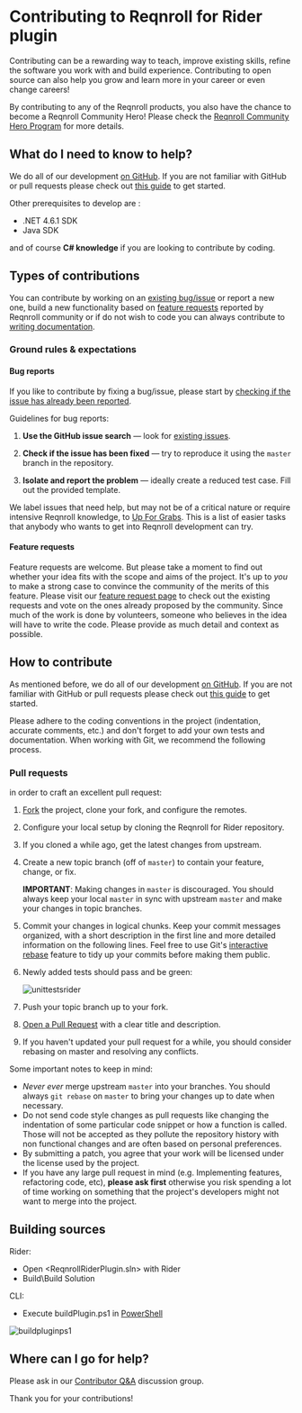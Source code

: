 # Contributing to Reqnroll for Rider plugin

Contributing can be a rewarding way to teach, improve existing skills, refine the software you work with and build experience. Contributing to open source can also help you grow and learn more in your career or even change careers!

By contributing to any of the Reqnroll products, you also have the chance to become a Reqnroll Community Hero! Please check the [Reqnroll Community Hero Program](https://reqnroll.net/community/community-hero-program/) for more details.

## What do I need to know to help?

We do all of our development [on GitHub](https://github.com/reqnroll/Reqnroll.Rider). If you are not familiar with GitHub or pull requests please check out [this guide](https://guides.github.com/activities/hello-world/) to get started.

Other prerequisites to develop are :

- .NET 4.6.1 SDK
- Java SDK

and of course **C# knowledge** if you are looking to contribute by coding.

## Types of contributions

You can contribute by working on an  [existing bug/issue](https://github.com/reqnroll/Reqnroll.Rider/search?type=Issues) or report a new one, build a new functionality based on [feature requests](https://support.reqnroll.net/hc/en-us/community/topics/360000519178-Feature-Requests) reported by Reqnroll community or if do not wish to code you can always contribute to [writing documentation](https://github.com/reqnroll/Reqnroll/blob/master/CONTRIBUTING.md#building-documentation).

### Ground rules & expectations

#### Bug reports

If you like to contribute by fixing a bug/issue, please start by [checking if the issue has already been reported](https://github.com/reqnroll/Reqnroll.Rider/search?type=Issues).

Guidelines for bug reports:

1. **Use the GitHub issue search** — look for [existing issues](https://github.com/reqnroll/Reqnroll.Rider/search?type=Issues).

2. **Check if the issue has been fixed** &mdash; try to reproduce it using the
   `master` branch in the repository.

3. **Isolate and report the problem** &mdash; ideally create a reduced test
   case. Fill out the provided template.

We label issues that need help, but may not be of a critical nature or require intensive Reqnroll knowledge, to [Up For Grabs](https://github.com/reqnroll/Reqnroll.Rider/labels/up-for-grabs). This is a list of easier tasks that anybody who wants to get into Reqnroll development can try.

#### Feature requests

Feature requests are welcome. But please take a moment to find out whether your idea fits with the scope and aims of the project. It's up to *you*
to make a strong case to convince the community of the merits of this feature. Please visit our [feature request page](https://support.reqnroll.net/hc/en-us/community/topics/360000519178-Feature-Requests) to check out the existing requests and vote on the ones already proposed by the community. Since much of the work is done by volunteers, someone who believes in the idea will have to write the code.  Please provide as much detail and context as possible.

## How to contribute

As mentioned before, we do all of our development [on GitHub](https://github.com/reqnroll/Reqnroll.Rider). If you are not familiar with GitHub or pull requests please check out [this guide](https://guides.github.com/activities/hello-world/) to get started.

Please adhere to the coding conventions in the project (indentation, accurate comments, etc.) and don't forget to add your own tests and documentation. When working with Git, we recommend the following process.

### Pull requests

in order to craft an excellent pull request:

1. [Fork](https://help.github.com/fork-a-repo/) the project, clone your fork, and configure the remotes.

2. Configure your local setup by cloning the Reqnroll for Rider repository.

3. If you cloned a while ago, get the latest changes from upstream.

4. Create a new topic branch (off of `master`) to contain your feature, change,
   or fix.  

   **IMPORTANT**: Making changes in `master` is discouraged. You should always  keep your local `master` in sync with upstream `master` and make your
   changes in topic branches.

5. Commit your changes in logical chunks. Keep your commit messages organized, with a short description in the first line and more detailed information on the following lines. Feel free to use Git's [interactive rebase](https://help.github.com/articles/interactive-rebase) feature to tidy up your commits before making them public.

6. Newly added tests should pass and be green:

   ![unittestsrider](https://raw.githubusercontent.com/reqnroll/Reqnroll/master/docs/_static/images/testsrider.png)

7. Push your topic branch up to your fork.

8. [Open a Pull Request](https://help.github.com/articles/using-pull-requests/) with a clear title and description.

9. If you haven't updated your pull request for a while, you should consider rebasing on master and resolving any conflicts.

Some important notes to keep in mind:

- _Never ever_ merge upstream `master` into your branches. You  should always `git rebase` on `master` to bring your changes up to date when  necessary.
- Do not send code style changes as pull requests like changing the indentation of some particular code snippet or how a function is called.
  Those will not be accepted as they pollute the repository history with non functional changes and are often based on personal preferences.
- By submitting a patch, you agree that your work will be licensed under the license used by the project.
- If you have any large pull request in mind (e.g. Implementing features, refactoring code, etc), **please ask first** otherwise you risk spending
  a lot of time working on something that the project's developers might not want to merge into the project.

## Building sources

Rider:  

- Open <ReqnrollRiderPlugin.sln> with Rider
- Build\Build Solution

CLI:

- Execute buildPlugin.ps1 in [PowerShell](https://github.com/powershell/powershell)

![buildpluginps1](https://raw.githubusercontent.com/reqnroll/Reqnroll/master/docs/_static/images/clirider.png)

## Where can I go for help?

Please ask in our [Contributor Q&A](https://github.com/orgs/reqnroll/discussions/categories/contributor-q-a) discussion group.

Thank you for your contributions!
